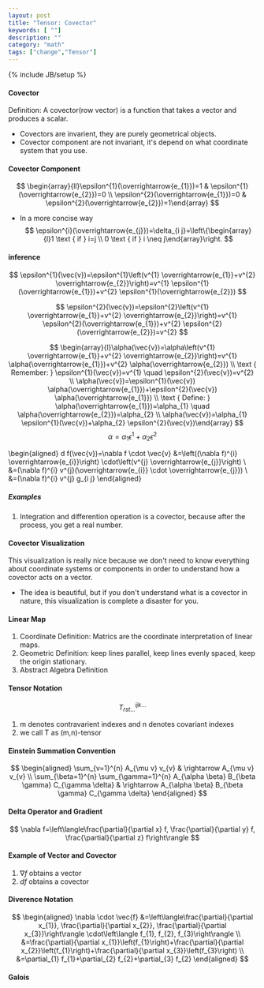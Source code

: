 ```yaml
---
layout: post
title: "Tensor: Covector"
keywords: [ ""]
description: ""
category: "math"
tags: ["change","Tensor"]
---
```

{% include JB/setup %}

#### Covector
Definition: A covector(row vector) is a function that takes a vector and
produces a scalar.
- Covectors are invarient, they are purely geometrical objects. 
- Covector component are not invariant, it's depend on what coordinate system
  that you use.


#### Covector Component
$$
\begin{array}{ll}\epsilon^{1}(\overrightarrow{e_{1}})=1 &
\epsilon^{1}(\overrightarrow{e_{2}})=0 \\ \epsilon^{2}(\overrightarrow{e_{1}})=0
& \epsilon^{2}(\overrightarrow{e_{2}})=1\end{array}
$$
- In a more concise way
$$
\epsilon^{i}(\overrightarrow{e_{j}})=\delta_{i j}=\left\{\begin{array}{l}1 \text
{ if } i=j \\ 0 \text { if } i \neq j\end{array}\right.
$$

#### inference
$$
\epsilon^{1}(\vec{v})=\epsilon^{1}\left(v^{1} \overrightarrow{e_{1}}+v^{2}
\overrightarrow{e_{2}}\right)=v^{1} \epsilon^{1}(\overrightarrow{e_{1}})+v^{2}
\epsilon^{1}(\overrightarrow{e_{2}})
$$

$$
\epsilon^{2}(\vec{v})=\epsilon^{2}\left(v^{1} \overrightarrow{e_{1}}+v^{2}
\overrightarrow{e_{2}}\right)=v^{1} \epsilon^{2}(\overrightarrow{e_{1}})+v^{2}
\epsilon^{2}(\overrightarrow{e_{2}})=v^{2}
$$

$$
\begin{array}{l}\alpha(\vec{v})=\alpha\left(v^{1} \overrightarrow{e_{1}}+v^{2}
\overrightarrow{e_{2}}\right)=v^{1} \alpha(\overrightarrow{e_{1}})+v^{2}
\alpha(\overrightarrow{e_{2}}) \\ \text { Remember: }
\epsilon^{1}(\vec{v})=v^{1} \quad \epsilon^{2}(\vec{v})=v^{2} \\
\alpha(\vec{v})=\epsilon^{1}(\vec{v})
\alpha(\overrightarrow{e_{1}})+\epsilon^{2}(\vec{v})
\alpha(\overrightarrow{e_{1}}) \\ \text { Define: }
\alpha(\overrightarrow{e_{1}})=\alpha_{1} \quad
\alpha(\overrightarrow{e_{2}})=\alpha_{2} \\ \alpha(\vec{v})=\alpha_{1}
\epsilon^{1}(\vec{v})+\alpha_{2} \epsilon^{2}(\vec{v})\end{array}
$$
$$
\alpha=\alpha_{1} \epsilon^{1}+\alpha_{2} \epsilon^{2}
$$

\begin{aligned} d f(\vec{v})=\nabla f \cdot \vec{v} &=\left((\nabla f)^{i}
\overrightarrow{e_{i}}\right) \cdot\left(v^{j} \overrightarrow{e_{j}}\right) \\
&=(\nabla f)^{i} v^{j}(\overrightarrow{e_{i}} \cdot \overrightarrow{e_{j}}) \\
&=(\nabla f)^{i} v^{j} g_{i j} \end{aligned}

##### Examples
1. Integration and differention operation is a covector, because after the
   process, you get a real number.


#### Covector Visualization
This visualization is really nice because we don't need to know everything about
coordinate systems or components in order to understand how a covector acts on 
a vector.
- The idea is beautiful, but if you don't understand what is a covector in
  nature, this visualization is complete a disaster for you.



#### Linear Map
1. Coordinate Definition: Matrics are the coordinate interpretation of linear
   maps.
2. Geometric Definition: keep lines parallel, keep lines evenly spaced, keep the
   origin stationary.
3. Abstract Algebra  Definition


#### Tensor Notation
$$
T_{r s t \dots}^{i j k \ldots}
$$
1. m denotes contravarient indexes and n denotes covariant indexes
2. we call T as (m,n)-tensor



#### Einstein Summation Convention
$$
\begin{aligned} \sum_{v=1}^{n} A_{\mu v} v_{v} & \rightarrow A_{\mu v} v_{v} \\
\sum_{\beta=1}^{n} \sum_{\gamma=1}^{n} A_{\alpha \beta} B_{\beta \gamma}
C_{\gamma \delta} & \rightarrow A_{\alpha \beta} B_{\beta \gamma} C_{\gamma
\delta} \end{aligned}
$$

#### Delta Operator and Gradient
$$
\nabla f=\left\langle\frac{\partial}{\partial x} f, \frac{\partial}{\partial y}
f, \frac{\partial}{\partial z} f\right\rangle
$$

#### Example of Vector and Covector
1. $\nabla {f}$ obtains a vector
2. $df$  obtains a covector



####  Diverence Notation
$$
\begin{aligned} \nabla \cdot \vec{f} &=\left\langle\frac{\partial}{\partial
x_{1}}, \frac{\partial}{\partial x_{2}}, \frac{\partial}{\partial
x_{3}}\right\rangle \cdot\left\langle f_{1}, f_{2}, f_{3}\right\rangle \\
&=\frac{\partial}{\partial x_{1}}\left(f_{1}\right)+\frac{\partial}{\partial
x_{2}}\left(f_{1}\right)+\frac{\partial}{\partial x_{3}}\left(f_{3}\right) \\
&=\partial_{1} f_{1}+\partial_{2} f_{2}+\partial_{3} f_{2} \end{aligned}
$$


#### Galois 




